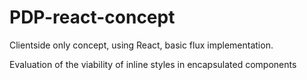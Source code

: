 # PDP-react-concept

Clientside only concept, using React, basic flux implementation.

Evaluation of the viability of inline styles in encapsulated components
